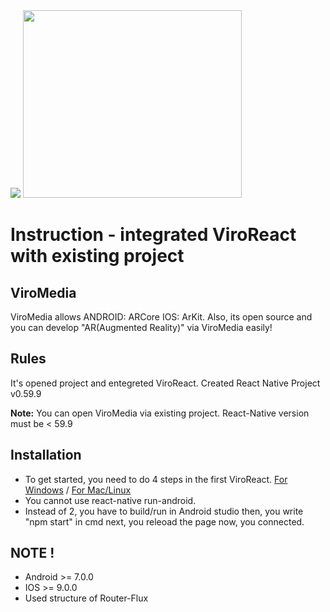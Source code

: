 
<div>
<img src="https://images.squarespace-cdn.com/content/v1/5627eb27e4b00e3c672920f6/1565900058988-BEW0NESXQJ86FJISBCC4/ke17ZwdGBToddI8pDm48kDCK2Yh7NEBZVsE76ZK9tABZw-zPPgdn4jUwVcJE1ZvWEtT5uBSRWt4vQZAgTJucoTqqXjS3CfNDSuuf31e0tVGmJBXx2pT9QbrlaxEUMaoLIZqqaevPnlUUwE8SPSFHGGbSd6kfRtgWHgNMDgGnmDY/viroreact_logo_color_new.png"> 
<img src="https://ahmetkilinc.net/wp-content/uploads/2017/12/reactive-native.png" width="350" height="300"> 
</div>

<div>
<h1>Instruction - integrated ViroReact with existing project </h1>

<h2>ViroMedia</h2>
<p>ViroMedia allows ANDROID: ARCore IOS: ArKit. Also, its open source and you can develop "AR(Augmented Reality)"  via ViroMedia easily!</p>

<h2>Rules</h2>
<p>It's opened project and entegreted ViroReact. Created React Native Project v0.59.9</p>
<p><b>Note:</b> You can open ViroMedia via existing project. React-Native version must be < 59.9<p> 

<h2>Installation</h2>
<ul>
  <li>
    To get started, you need to do 4 steps in the first ViroReact.
    <a href="https://docs.viromedia.com/docs/quick-start-windows">For Windows</a> /
    <a href="https://docs.viromedia.com/docs/quick-start">For Mac/Linux</a>
  </li>
  <li>You cannot use react-native run-android.</li>
  <li>Instead of 2, you have to build/run in Android studio then, you write "npm start" in cmd next, you releoad the page now, you    connected.</li>
</ul>

<h2> NOTE ! </h2>
<ul>
  <li>Android >= 7.0.0</li>
  <li>IOS >= 9.0.0</li>
  <li>Used structure of Router-Flux</li>
</ul>
</div>
